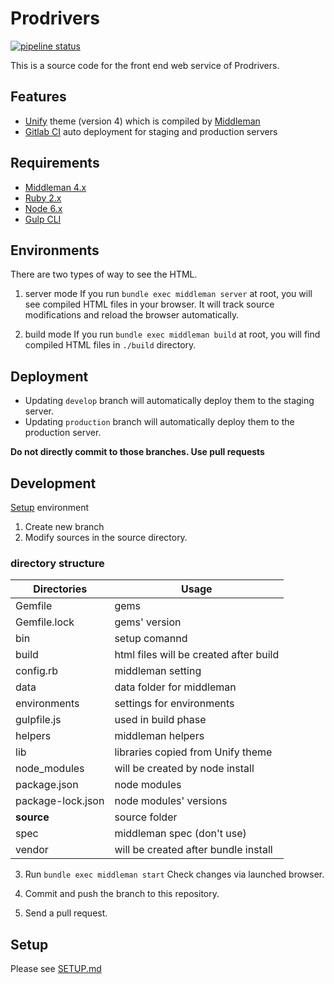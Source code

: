Prodrivers
==========

[![pipeline status](https://hub.georepublic.net/vision-net/website/badges/develop/pipeline.svg)](https://hub.georepublic.net/vision-net/website/commits/develop)

This is a source code for the front end web service of Prodrivers.

Features
--------
- [Unify][unify] theme (version 4) which is compiled by [Middleman][middleman]
- [Gitlab CI][gitlabci] auto deployment for staging and production servers

Requirements
------------

* [Middleman 4.x][middleman-docs]
* [Ruby 2.x][rbenv]
* [Node 6.x][nvm]
* [Gulp CLI][gulp-cli]

Environments
------------

There are two types of way to see the HTML.
1. server mode
  If you run `bundle exec middleman server` at root, you will see compiled HTML files in your browser. It will track source modifications and reload the browser automatically.

2. build mode
  If you run `bundle exec middleman build` at root, you will find compiled HTML files in `./build` directory.

Deployment
----------

- Updating `develop` branch will automatically deploy them to the staging server.
- Updating `production` branch will automatically deploy them to the production server.

**Do not directly commit to those branches. Use pull requests**

Development
-----------
[Setup](Setup.md) environment

1. Create new branch
2. Modify sources in the source directory.

  ### directory structure
  | Directories  | Usage  |
  |-----|-----|
  | Gemfile | gems |
  | Gemfile.lock | gems' version |
  | bin | setup comannd |
  | build | html files will be created after build |
  | config.rb | middleman setting |
  | data | data folder for middleman |
  | environments | settings for environments |
  | gulpfile.js | used in build phase |
  | helpers | middleman helpers |
  | lib | libraries copied from Unify theme |
  | node_modules | will be created by node install |
  | package.json | node modules |
  | package-lock.json | node modules' versions |
  | **source** | source folder |
  | spec | middleman spec (don't use) |
  | vendor | will be created after bundle install |

3. Run `bundle exec middleman start`
Check changes via launched browser.

4. Commit and push the branch to this repository.

5. Send a pull request.

Setup
-----
Please see [SETUP.md](SETUP.md)

[middleman]: https://middlemanapp.com/
[unify]: https://htmlstream.com/preview/unify-v2.5.1/all-demos.html#cbpf=.unify-main
[gitlabci]: https://about.gitlab.com/features/gitlab-ci-cd/
[middleman-docs]: https://middlemanapp.com/basics/install/
[rbenv]: https://github.com/rbenv/rbenv#readme
[nvm]: https://github.com/creationix/nvm#readme
[gulp-cli]: https://github.com/gulpjs/gulp/blob/master/docs/getting-started.md#getting-started
